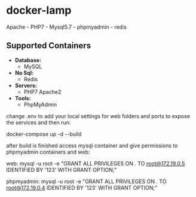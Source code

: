 # docker-lamp
Apache - PHP7 - Mysql5.7 - phpmyadmin - redis

## Supported Containers
- **Database:**
	- MySQL
- **No Sql:**
	- Redis
- **Servers:**
	- PHP7 Apache2
- **Tools:**
	- PhpMyAdmin

change .env to add your local settings for web folders and ports to expose the services and then run:

docker-compose up -d --build

after build is finished access mysql container and give permissions to phpmyadmin containers and web:

web:
mysql -u root -e "GRANT ALL PRIVILEGES ON *.* TO root@172.19.0.5 IDENTIFIED BY '123' WITH GRANT OPTION;"

phpmyadmin:
mysql -u root -e "GRANT ALL PRIVILEGES ON *.* TO root@172.19.0.4 IDENTIFIED BY '123' WITH GRANT OPTION;"


